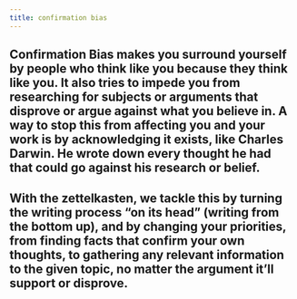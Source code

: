 ```yaml
---
title: confirmation bias
---
```


## Confirmation Bias makes you surround yourself by people who think like you because they think like you. It also tries to impede you from researching for subjects or arguments that disprove or argue against what you believe in. A way to stop this from affecting you and your work is by acknowledging it exists, like Charles Darwin. He wrote down every thought he had that could go against his research or belief.
## With the zettelkasten, we tackle this by turning the writing process “on its head” (writing from the bottom up), and by changing your priorities, from finding facts that confirm your own thoughts, to gathering any relevant information to the given topic, no matter the argument it’ll support or disprove.